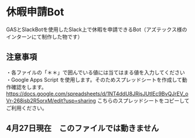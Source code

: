 # 休暇申請Bot
GASとSlackBotを使用したSlack上で休暇を申請できるBot（アズテックス様のインターンにて制作した物です）

## 注意事項
・各ファイルの「＊＊」で囲んでいる値には当てはまる値を入力してください
・Google Apps Script を使用します。そのためスプレッドシートを作成して動作確認をします。
https://docs.google.com/spreadsheets/d/1NT4ddU8JRjsJUtIEc9BvQJrEV_oVr-268isb2R5orxM/edit?usp=sharing
こちらのスプレッドシートをコピーしてご利用ください。

## 4月27日現在　このファイルでは動きません
